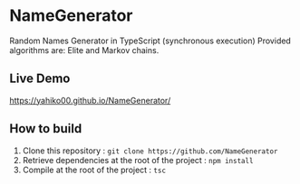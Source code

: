 # NameGenerator
Random Names Generator in TypeScript (synchronous execution)
Provided algorithms are: Elite and Markov chains.

## Live Demo

https://yahiko00.github.io/NameGenerator/

## How to build

1. Clone this repository : `git clone https://github.com/NameGenerator`
2. Retrieve dependencies at the root of the project : `npm install`
3. Compile at the root of the project : `tsc`
